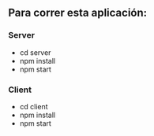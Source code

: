 ## Para correr esta aplicación:
### Server
- cd server
- npm install
- npm start
### Client
- cd client
- npm install
- npm start


